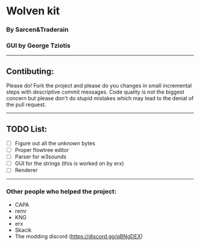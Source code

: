 # Wolven kit
### By Sarcen&Traderain
### GUI by George Tziotis

***
## Contibuting:
Please do! Fork the project and please do you changes in small incremental steps with descriptive commit messages. Code quality is not the biggest concern but please don't do stupid mistakes which may lead to the denial of the pull request.

***
## TODO List:
- [ ] Figure out all the unknown bytes
- [ ] Proper flowtree editor
- [ ] Parser for w3sounds
- [ ] GUI for the strings (this is worked on by erx)
- [ ] Renderer

***

### Other people who helped the project:
- CAPA
- remr
- KNG
- erx
- Skacik
- The modding discord (https://discord.gg/qBNgDEX)
